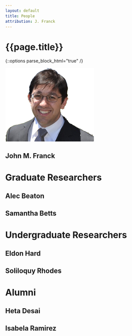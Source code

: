 ```yaml
---
layout: default
title: People
attribution: J. Franck
---
```

# {{page.title}}

{::options parse_block_html="true" /}
<div class="mugshot">

![John](assets/JFgreytie_nobg.png)

## John M. Franck

</div>

# Graduate Researchers

## Alec Beaton

## Samantha Betts

# Undergraduate Researchers

## Eldon Hard

## Soliloquy Rhodes

# Alumni

## Heta Desai

## Isabela Ramirez

